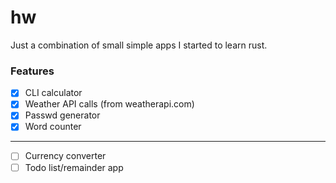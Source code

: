 # hw
Just a combination of small simple apps I started to learn rust.

### Features
- [x] CLI calculator
- [x] Weather API calls (from weatherapi.com) 
- [x] Passwd generator 
- [x] Word counter
---
- [ ] Currency converter
- [ ] Todo list/remainder app